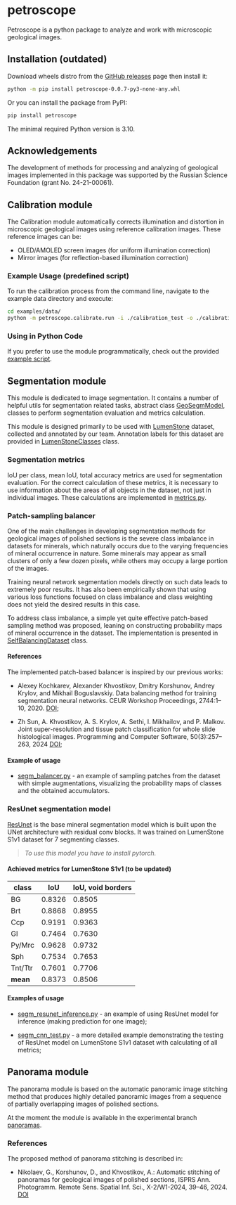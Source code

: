 # petroscope

Petroscope is a python package to analyze and work with microscopic geological images.

## Installation (outdated)

Download wheels distro from the [GitHub releases](https://github.com/khvostikov/petroscope/releases) page then install it:

```bash
python -m pip install petroscope-0.0.7-py3-none-any.whl
```

Or you can install the package from PyPI:

```bash
pip install petroscope
```

The minimal required Python version is 3.10.

## Acknowledgements

The development of methods for processing and analyzing of geological images implemented in this package was supported by the Russian Science Foundation (grant No. 24-21-00061).

## Calibration module

The Calibration module automatically corrects illumination and distortion in microscopic geological images using reference calibration images. These reference images can be:

- OLED/AMOLED screen images (for uniform illumination correction)
- Mirror images (for reflection-based illumination correction)

### Example Usage (predefined script)

To run the calibration process from the command line, navigate to the example data directory and execute:

```bash
cd examples/data/
python -m petroscope.calibrate.run -i ./calibration_test -o ./calibration_test_out -m ./mirror1200.jpg
```

### Using in Python Code

If you prefer to use the module programmatically, check out the provided [example script](./petroscope/examples/calibration.py).

## Segmentation module

This module is dedicated to image segmentation. It contains a number of helpful utils for segmentation related tasks, abstract class [GeoSegmModel](./petroscope/segmentation/model.py), classes to perform segmentation evaluation and metrics calculation.

This module is designed primarily to be used with [LumenStone](https://imaging.cs.msu.ru/en/research/geology/lumenstone) dataset, collected and annotated by our team. Annotation labels for this dataset are provided in [LumenStoneClasses](./petroscope/segmentation/classes.py) class.

### Segmentation metrics

IoU per class, mean IoU, total accuracy metrics are used for segmentation evaluation. For the correct calculation of these metrics, it is necessary to use information about the areas of all objects in the dataset, not just in individual images. These calculations are implemented in [metrics.py](./petroscope/segmentation/metrics.py).

### Patch-sampling balancer

One of the main challenges in developing segmentation methods for geological images of polished sections is the severe class imbalance in datasets for minerals, which naturally occurs due to the varying frequencies of mineral occurrence in nature. Some minerals may appear as small clusters of only a few dozen pixels, while others may occupy a large portion of the images.

Training neural network segmentation models directly on such data leads to extremely poor results. It has also been empirically shown that using various loss functions focused on class imbalance and class weighting does not yield the desired results in this case.

To address class imbalance, a simple yet quite effective patch-based sampling method was proposed, leaning on constructing probability maps of mineral occurrence in the dataset. The implementation is presented in [SelfBalancingDataset](./petroscope/segmentation/balancer/balancer.py) class.

#### References

The implemented patch-based balancer is inspired by our previous works:

- Alexey Kochkarev, Alexander Khvostikov, Dmitry Korshunov, Andrey Krylov, and Mikhail Boguslavskiy. Data balancing method for training segmentation neural networks. CEUR Workshop Proceedings, 2744:1–10, 2020. [DOI](http://dx.doi.org/10.51130/graphicon-2020-2-4-19);

- Zh Sun, A. Khvostikov, A. S. Krylov, A. Sethi, I. Mikhailov, and P. Malkov. Joint super-resolution and tissue patch classification for whole slide histological images. Programming and Computer Software, 50(3):257–263, 2024 [DOI](http://dx.doi.org/10.1134/s0361768824700063);

#### Example of usage

- [segm_balancer.py](./petroscope/examples/segm_balancer.py) - an example of sampling patches from the dataset with simple augmentations, visualizing the probability maps of classes and the obtained accumulators.

### ResUnet segmentation model

[ResUnet](./petroscope/segmentation/models/resunet/model.py) is the base mineral segmentation model which is built upon the UNet architecture with residual conv blocks. It was trained on LumenStone S1v1 dataset for 7 segmenting classes.

> *To use this model you have to install pytorch.*

#### Achieved metrics for LumenStone S1v1 (to be updated)

| class    | IoU    | IoU, void borders |
| -------- | ------ | ----------------- |
| BG       | 0.8326 | 0.8505            |
| Brt      | 0.8868 | 0.8955            |
| Ccp      | 0.9191 | 0.9363            |
| Gl       | 0.7464 | 0.7630            |
| Py/Mrc   | 0.9628 | 0.9732            |
| Sph      | 0.7534 | 0.7653            |
| Tnt/Ttr  | 0.7601 | 0.7706            |
| **mean** | 0.8373 | 0.8506            |

<!-- #### References
The architecture of the model is described in:
- A. V. Khvostikov, D. M. Korshunov, A. S. Krylov, and M. A. Boguslavskiy. Automatic identification of minerals in images of polished sections. The International Archives of the Photogrammetry, Remote Sensing and Spatial Information Sciences, 44:113–118, 2021. [DOI](http://dx.doi.org/10.5194/isprs-archives-XLIV-2-W1-2021-113-2021); -->

#### Examples of usage

- [segm_resunet_inference.py](./petroscope/examples/segm_resunet_inference.py) - an example of using ResUnet model for inference (making prediction for one image);

- [segm_cnn_test.py](./petroscope/examples/segm_cnn_test.py) - a more detailed example demonstrating the testing of ResUnet model on LumenStone S1v1 dataset with calculating of all metrics;

## Panorama module

The panorama module is based on the automatic panoramic image stitching method that produces highly detailed panoramic images from a sequence of partially overlapping images of polished sections.

At the moment the module is available in the experimental branch [panoramas](https://github.com/xubiker/petroscope/tree/panoramas).

### References

The proposed method of panorama stitching is described in:
- Nikolaev, G., Korshunov, D., and Khvostikov, A.: Automatic stitching of panoramas for geological images of polished sections, ISPRS Ann. Photogramm. Remote Sens. Spatial Inf. Sci., X-2/W1-2024, 39–46, 2024. [DOI](https://doi.org/10.5194/isprs-annals-X-2-W1-2024-39-2024)